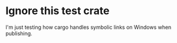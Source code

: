 # Ignore this test crate

I'm just testing how cargo handles symbolic links on Windows when publishing.